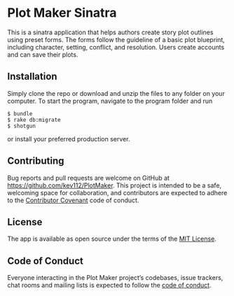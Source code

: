 # Plot Maker Sinatra

This is a sinatra application that helps authors create story plot outlines using preset forms. The forms follow the guideline of a basic plot blueprint, including character, setting, conflict, and resolution. Users create accounts and can save their plots.

## Installation

Simply clone the repo or download and unzip the files to any folder on your computer. To start the program, navigate to the program folder and run

    $ bundle 
    $ rake db:migrate
    $ shotgun

or install your preferred production server.

## Contributing

Bug reports and pull requests are welcome on GitHub at https://github.com/kev112/PlotMaker. This project is intended to be a safe, welcoming space for collaboration, and contributors are expected to adhere to the [Contributor Covenant](http://contributor-covenant.org) code of conduct.

## License

The app is available as open source under the terms of the [MIT License](https://opensource.org/licenses/MIT).

## Code of Conduct

Everyone interacting in the Plot Maker project’s codebases, issue trackers, chat rooms and mailing lists is expected to follow the [code of conduct](https://github.com/[USERNAME]/PlotMaker/blob/master/CODE_OF_CONDUCT.md).

